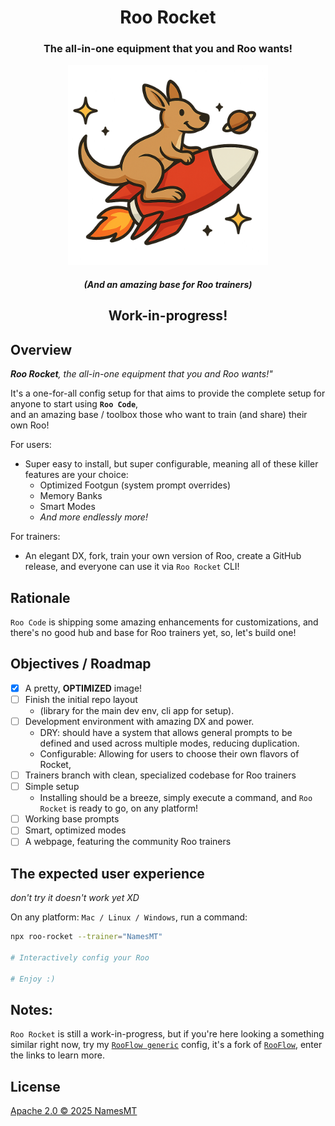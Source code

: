 <div align="center">

# Roo Rocket

<h3>The all-in-one equipment that you and Roo wants!</h3>
<img src="./branding.png" alt="Roo Rocket's logo" width="320"/>
<h5>(And an amazing base for Roo trainers)</h5>

<h2>Work-in-progress!</h2>
</div>

## Overview

***Roo Rocket**, the all-in-one equipment that you and Roo wants!"*

It's a one-for-all config setup for that aims to provide the complete setup for anyone to start using **`Roo Code`**,  
and an amazing base / toolbox those who want to train (and share) their own Roo!

For users:
  + Super easy to install, but super configurable, meaning all of these killer features are your choice:
    + Optimized Footgun (system prompt overrides)
    + Memory Banks
    + Smart Modes
    + *And more endlessly more!*

For trainers:
  + An elegant DX, fork, train your own version of Roo, create a GitHub release, and everyone can use it via `Roo Rocket` CLI!

## Rationale

`Roo Code` is shipping some amazing enhancements for customizations, and there's no good hub and base for Roo trainers yet, so, let's build one!

## Objectives / Roadmap

* [x] A pretty, **OPTIMIZED** image!
* [ ] Finish the initial repo layout
  * (library for the main dev env, cli app for setup).
* [ ] Development environment with amazing DX and power.
  * DRY: should have a system that allows general prompts to be defined and used across multiple modes, reducing duplication.
  * Configurable: Allowing for users to choose their own flavors of Rocket,
* [ ] Trainers branch with clean, specialized codebase for Roo trainers
* [ ] Simple setup
  * Installing should be a breeze, simply execute a command, and `Roo Rocket` is ready to go, on any platform!
* [ ] Working base prompts
* [ ] Smart, optimized modes
* [ ] A webpage, featuring the community Roo trainers

## The expected user experience

*don't try it doesn't work yet XD*

On any platform: `Mac / Linux / Windows`, run a command:
```sh
npx roo-rocket --trainer="NamesMT"

# Interactively config your Roo

# Enjoy :)
```

## Notes:

`Roo Rocket` is still a work-in-progress, but if you're here looking a something similar right now, try my [`RooFlow generic`](https://github.com/NamesMT/RooFlow-generic) config, it's a fork of [`RooFlow`](https://github.com/GreatScottyMac/RooFlow), enter the links to learn more.

## License

[Apache 2.0 © 2025 NamesMT](./LICENSE)
